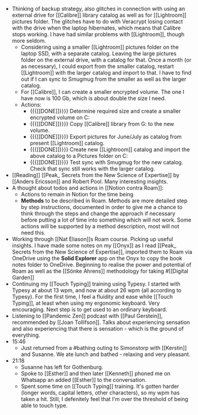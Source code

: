 - Thinking of backup strategy, also glitches in connection with using an external  drive for  [[Calibre]] library catalog as well as for [[Lightroom]] pictures folder. The glitches have to do with Veracrypt losing contact with the drive when the laptop hibernates, which means that Calibre stops working. I have had similar problems with [[Lightroom]], though more seldom.
    - Considering using a smaller [[Lightroom]] pictures folder on the laptop SSD, with a separate catalog. Leaving the large pictures folder on the external drive, with a catalog for that. Once a month (or as necessary), I could export from the smaller catalog, restart [[Lightroom]] with the larger catalog and import to that. I have to find out if I can sync to Smugmug from the smaller as well as the larger catalog.
    - For [[Calibre]], I can create a smaller encrypted volume. The one I have now is 100 Gb, which is about double the size I need.
    - Actions:
        - {{{[[DONE]]}}}} Determine required size and create a smaller encrypted volume on C:
        - {{{[[DONE]]}}}} Copy [[Calibre]] library from G: to the new volume. 
        - {{{[[DONE]]}}}} Export pictures for June/July as catalog from present [[Lightroom]] catalog. 
        - {{{[[DONE]]}}}} Create new [[Lightroom]] catalog and import the above catalog to a Pictures folder on C:
        - {{{[[DONE]]}}}} Test sync with Smugmug for the new catalog. Check that sync still works with the larger catalog.
- [[Reading]] [[Peak_ Secrets from the New Science of Expertise]] by [[Anders Ericsson]] and Robert Pool. Many interesting insights.
- A thought about todos and actions in [[Notion contra Roam]]:
    - Actions to remain in Notion for the time being
    - **Methods** to be described in Roam. Methods are more detailed step by step instructions, documented in order to give me a chance to think through the steps and change the approach if necessary before putting a lot of time into something which will not work.  Some actions will be supported by a method description, most will not need this.
- Working through [[Nat Eliason]]s Roam course. Picking up useful insights. I have made some notes on my [[Onyx]] as I read [[Peak_ Secrets from the New Science of Expertise]], imported them to  Roam via OneDrive using the **Solid Explorer** app on the Onyx to copy the book notes folder to OneDrive. Beginning to realise the power and potential of Roam as well as the [[Sönke Ahrens]] methodology for taking #[[Digital Garden]]
- Continuing my [[Touch Typing]] training using Typesy. I started with Typesy at about 13 wpm, and now at about 26 wpm (all according to Typesy). For the first time, I feel a fluidity and ease while [[Touch Typing]], at least when using my ergonomic keyboard.  Very encouraging. Next step is to get used to an ordinary keyboard.
- Listening to [[Pandemic Zen]] podcast with [[Paul Gerstein]], recommended by [[Joan Tollifson]]. Talks about experiencing sensation and also experiencing that there is sensation - which is the ground of everything.
- 15:46
    - Just returned from a #bathing outing to Simonstorp with [[Kerstin]] and Susanne. We ate lunch and bathed - relaxing and very pleasant.
- 21:18
    - Susanne has left for Gothenburg.
    - Spoke to [[Esther]] and then later [[Kenneth]] phoned me on Whatsapp an added [[Esther]] to the conversation.
    - Spent some time on [[Touch Typing]] training. It's gotten harder (longer words, capital letters, other characters), so my wpm has taken a hit. Still, I defenitely feel that I'm over the threshold of being able to touch type.
